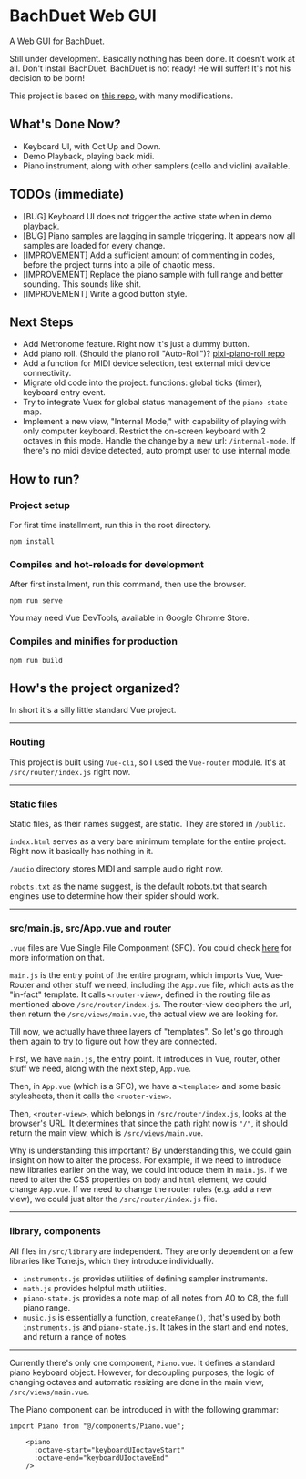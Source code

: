 # BachDuet Web GUI
A Web GUI for BachDuet.

Still under development. Basically nothing has been done. It doesn't work at all. Don't install BachDuet. BachDuet is not ready! He will suffer! It's not his decision to be born!

This project is based on [this repo](https://github.com/sustained/sforzando), with many modifications.

## What's Done Now?
- Keyboard UI, with Oct Up and Down.
- Demo Playback, playing back midi.
- Piano instrument, along with other samplers (cello and violin) available.

## TODOs (immediate)
- [BUG] Keyboard UI does not trigger the active state when in demo playback.
- [BUG] Piano samples are lagging in sample triggering. It appears now all samples are loaded for every change.
- [IMPROVEMENT] Add a sufficient amount of commenting in codes, before the project turns into a pile of chaotic mess.
- [IMPROVEMENT] Replace the piano sample with full range and better sounding. This sounds like shit.
- [IMPROVEMENT] Write a good button style.

## Next Steps
- Add Metronome feature. Right now it's just a dummy button.
- Add piano roll. (Should the piano roll "Auto-Roll")? [pixi-piano-roll repo](https://github.com/mjhasbach/pixi-piano-roll)
- Add a function for MIDI device selection, test external midi device connectivity.
- Migrate old code into the project. functions: global ticks (timer), keyboard entry event.
- Try to integrate Vuex for global status management of the `piano-state` map.
- Implement a new view, "Internal Mode," with capability of playing with only computer keyboard. Restrict the on-screen keyboard with 2 octaves in this mode. Handle the change by a new url: `/internal-mode`. If there's no midi device detected, auto prompt user to use internal mode.

## How to run?

### Project setup
For first time installment, run this in the root directory.
```
npm install
```

### Compiles and hot-reloads for development
After first installment, run this command, then use the browser.
```
npm run serve
```
You may need Vue DevTools, available in Google Chrome Store.

### Compiles and minifies for production
```
npm run build
```

## How's the project organized?
In short it's a silly little standard Vue project.

---

### Routing
This project is built using `Vue-cli`, so I used the `Vue-router` module. It's at `/src/router/index.js` right now.

---

### Static files
Static files, as their names suggest, are static. They are stored in `/public`.

`index.html` serves as a very bare minimum template for the entire project. Right now it basically has nothing in it.

`/audio` directory stores MIDI and sample audio right now.

`robots.txt` as the name suggest, is the default robots.txt that search engines use to determine how their spider should work.

---

### src/main.js, src/App.vue and router
`.vue` files are Vue Single File Componment (SFC). You could check [here](https://vuejs.org/v2/guide/single-file-components.html) for more information on that.

`main.js` is the entry point of the entire program, which imports Vue, Vue-Router and other stuff we need, including the `App.vue` file, which acts as the "in-fact" template. It calls `<router-view>`, defined in the routing file as mentioned above `/src/router/index.js`. The router-view deciphers the url, then return the `/src/views/main.vue`, the actual view we are looking for.

Till now, we actually have three layers of "templates". So let's go through them again to try to figure out how they are connected.

First, we have `main.js`, the entry point. It introduces in Vue, router, other stuff we need, along with the next step, `App.vue`.

Then, in `App.vue` (which is a SFC), we have a `<template>` and some basic stylesheets, then it calls the `<ruoter-view>`.

Then, `<router-view>`, which belongs in `/src/router/index.js`, looks at the browser's URL. It determines that since the path right now is `"/"`, it should return the main view, which is `/src/views/main.vue`.

Why is understanding this important? By understanding this, we could gain insight on how to alter the process. For example, if we need to introduce new libraries earlier on the way, we could introduce them in `main.js`. If we need to alter the CSS properties on `body` and `html` element, we could change `App.vue`. If we need to change the router rules (e.g. add a new view), we could just alter the `/src/router/index.js` file.

---

### library, components
All files in `/src/library` are independent. They are only dependent on a few libraries like Tone.js, which they introduce individually.
-  `instruments.js` provides utilities of defining sampler instruments.
- `math.js` provides helpful math utilities.
- `piano-state.js` provides a note map of all notes from A0 to C8, the full piano range.
- `music.js` is essentially a function, `createRange()`, that's used by both `instruments.js` and `piano-state.js`.  It takes in the start and end notes, and return a range of notes.

---

Currently there's only one component, `Piano.vue`. It defines a standard piano keyboard object. However, for decoupling purposes, the logic of changing octaves and automatic resizing are done in the main view, `/src/views/main.vue`.

The Piano component can be introduced in with the following grammar:
```
import Piano from "@/components/Piano.vue";
```

```
    <piano
      :octave-start="keyboardUIoctaveStart"
      :octave-end="keyboardUIoctaveEnd"
    />
```
